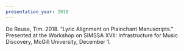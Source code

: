 ```yaml
---
presentation_year: 2018
---
```

De Reuse, Tim. 2018. “Lyric Alignment on Plainchant Manuscripts.” Presented at the Workshop on SIMSSA XVII: Infrastructure for Music Discovery, McGill University, December 1.
